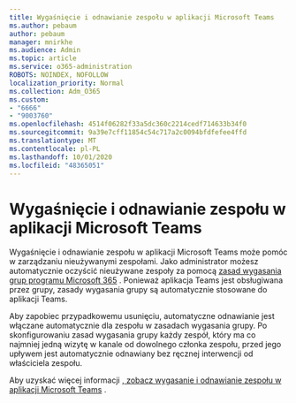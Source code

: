 ```yaml
---
title: Wygaśnięcie i odnawianie zespołu w aplikacji Microsoft Teams
ms.author: pebaum
author: pebaum
manager: mnirkhe
ms.audience: Admin
ms.topic: article
ms.service: o365-administration
ROBOTS: NOINDEX, NOFOLLOW
localization_priority: Normal
ms.collection: Adm_O365
ms.custom:
- "6666"
- "9003760"
ms.openlocfilehash: 4514f06282f33a5dc360c2214cedf714633b34f0
ms.sourcegitcommit: 9a39e7cff11854c54c717a2c0094bfdfefee4ffd
ms.translationtype: MT
ms.contentlocale: pl-PL
ms.lasthandoff: 10/01/2020
ms.locfileid: "48365051"
---
```

# <a name="team-expiration-and-renewal-in-microsoft-teams"></a>Wygaśnięcie i odnawianie zespołu w aplikacji Microsoft Teams

Wygaśnięcie i odnawianie zespołu w aplikacji Microsoft Teams może pomóc w zarządzaniu nieużywanymi zespołami. Jako administrator możesz automatycznie oczyścić nieużywane zespoły za pomocą  [zasad wygasania grup programu Microsoft 365](https://docs.microsoft.com/microsoft-365/admin/create-groups/office-365-groups-expiration-policy)  . Ponieważ aplikacja Teams jest obsługiwana przez grupy, zasady wygasania grupy są automatycznie stosowane do aplikacji Teams.

Aby zapobiec przypadkowemu usunięciu, automatyczne odnawianie jest włączane automatycznie dla zespołu w zasadach wygasania grupy. Po skonfigurowaniu zasad wygasania grupy każdy zespół, który ma co najmniej jedną wizytę w kanale od dowolnego członka zespołu, przed jego upływem jest automatycznie odnawiany bez ręcznej interwencji od właściciela zespołu.  

Aby uzyskać więcej informacji  [, zobacz wygasanie i odnawianie zespołu w aplikacji Microsoft Teams](https://docs.microsoft.com/microsoftteams/team-expiration-renewal)  .
